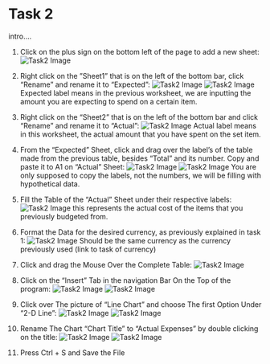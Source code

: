 # Task 2

intro....

1. Click on the plus sign on the bottom left of the page to add a new sheet:
![Task2 Image](Assets/Task2/Task2_1.png)

2. Right click on the ”Sheet1” that is on the left of the bottom bar, click “Rename” and rename it to “Expected”:
![Task2 Image](Assets/Task2/Task2_2A.png)
![Task2 Image](Assets/Task2/Task2_2B.png)
 Expected label means in the previous worksheet, we are inputting the amount you are expecting to spend on a certain item.

3. Right click on the “Sheet2” that is on the left of the bottom bar and click “Rename” and rename it to “Actual”:
![Task2 Image](Assets/Task2/Task2_3.png)
Actual label means in this worksheet, the actual amount that you have spent on the set item.

4. From the “Expected” Sheet, click and drag over the label’s of the table made from the previous table, besides “Total” and its number. Copy and paste it to A1 on “Actual” Sheet:
![Task2 Image](Assets/Task2/Task2_4.png)
![Task2 Image](Assets/Task2/Task2_4B.png)
 You are only supposed to copy the labels, not the numbers, we will be filling with hypothetical data.

5. Fill the Table of the “Actual” Sheet  under their respective labels:
![Task2 Image](Assets/Task2/Task2_5.png)
this represents the actual cost of the items that you previously budgeted from.


6. Format the Data for the desired currency, as previously explained in task 1:
![Task2 Image](Assets/Task2/Task2_6.png)
Should be the same currency as the currency previously used (link to task of currency)

7. Click and drag the Mouse Over the Complete Table:
![Task2 Image](Assets/Task2/Task2_7.png)

8. Click on the “Insert” Tab in the navigation Bar On the Top of the program:
![Task2 Image](Assets/Task2/Task2_8.png)
![Task2 Image](Assets/Task2/Task2_8B.png)

9. Click over The picture of “Line Chart” and choose The first Option Under “2-D Line”:
![Task2 Image](Assets/Task2/Task2_9A.png)
![Task2 Image](Assets/Task2/Task2_9B.png)

10. Rename The Chart “Chart Title” to “Actual Expenses” by double clicking on the title:
![Task2 Image](Assets/Task2/Task2_10.png)
![Task2 Image](Assets/Task2/Task2_10B.png)

11. Press Ctrl + S and Save the File